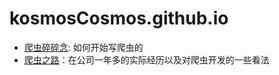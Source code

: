 # kosmosCosmos.github.io
  - [爬虫碎碎念](https://kosmoscosmos.github.io/2016/10/something-about-spyider): 如何开始写爬虫的
  - [爬虫之路](https://github.com/kosmosCosmos/the-way-to-spyider)：在公司一年多的实际经历以及对爬虫开发的一些看法
